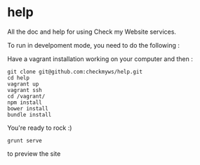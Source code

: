 help
====

All the doc and help for using Check my Website services.


To run in develpoment mode, you need to do the following :

Have a vagrant installation working on your computer and then :

~~~~
git clone git@github.com:checkmyws/help.git
cd help
vagrant up
vagrant ssh
cd /vagrant/
npm install
bower install
bundle install
~~~~

You're ready to rock :)

~~~~
grunt serve
~~~~

to preview the site
